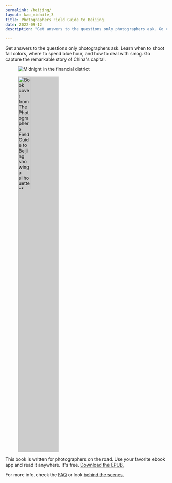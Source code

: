 ```yaml
---
permalink: /beijing/
layout: kao_midnite_3
title: Photographers Field Guide to Beijing
date: 2022-09-12
description: "Get answers to the questions only photographers ask. Go capture the remarkable story of China's capital."

---
```



Get answers to the questions only photographers ask. Learn when to shoot fall colors, where to spend blue hour, and how to deal with smog. Go capture the remarkable story of China's capital.

<figure>
<img class="kao-1x1-half" 
srcset="
https://images.zachmccabe.com/file/field-guide/field-guide-2-0-0896.jpg 896w, 
https://images.zachmccabe.com/file/field-guide/field-guide-2-0-0448.jpg 448w, 
https://images.zachmccabe.com/file/field-guide/field-guide-2-0-0224.jpg 224w" 
src="https://images.zachmccabe.com/file/field-guide/field-guide-2-0-0448.jpg" 
alt="Midnight in the financial district" 
sizes="max-width:896px" loading="lazy" />

<img style="background:#ccc;width:30%" srcset="
https://images.zachmccabe.com/file/field-guide/field-guide-cover-1120x1792.png 1792w, 
https://images.zachmccabe.com/file/field-guide/field-guide-cover-560x896.png 896w, 
https://images.zachmccabe.com/file/field-guide/field-guide-cover-280x448.png 448w, 
https://images.zachmccabe.com/file/field-guide/field-guide-cover-140x224.png 224w" 
src="https://images.zachmccabe.com/file/field-guide/field-guide-cover-280x448.png" alt="Book cover from The Photographers Field Guide to Beijing showing a silhouette of the city's old Drum Tower"  sizes="max-width:1120px" loading="lazy" />
</figure>
  
This book is written for photographers on the road. Use your favorite ebook app and read it anywhere. It's free. [Download the EPUB.]

For more info, check the [FAQ] or look [behind the scenes.]

[download the EPUB.]: https://github.com/zachmccabe/beijing/releases

[FAQ]: https://www.zachmccabe.com/beijing/faq

[behind the scenes.]: https://www.zachmccabe.com/beijing/bts/colophon
